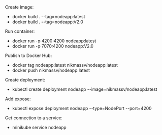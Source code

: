 Create image:
- docker build . --tag=nodeapp:latest
- docker build . --tag=nodeapp:V2.0

Run container:
- docker run -p 4200:4200 nodeapp:latest
- docker run -p 7070:4200 nodeapp:V2.0

Publish to Docker Hub:
- docker tag nodeapp:latest nikmassv/nodeapp:latest
- docker push nikmassv/nodeapp:latest

Create deployment:
- kubectl create deployment nodeapp --image=nikmassv/nodeapp:latest

Add expose:
- kubectl expose deployment nodeapp --type=NodePort --port=4200

Get connection to a service:
- minikube service nodeapp
